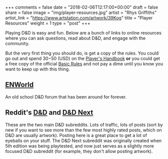 +++
comments = false
date = "2018-02-06T12:17:00+00:00"
draft = false
share = false
image = "img/player-resources.jpg"
artist = "Rhys Griffiths"
artist_link = "https://www.artstation.com/artwork/39Kog"
title = "Player Resources"
weight = 1
type = "post"
+++

Playing D&D is easy and fun.  Below are a bunch of links to online resources
where you can ask questions, read about D&D, and engage with the community.

But the very first thing you should do, is get a copy of the rules.  You could
go out and spend $30-$50 (USD) on the [Player's
Handbook](https://www.amazon.com/Players-Handbook-Dungeons-Dragons-Wizards/dp/0786965606)
**or** you could get a free copy of the official [Basic
Rules](http://media.wizards.com/2016/downloads/DND/PlayerBasicRulesV03.pdf) and
not pay a dime until you know you want to keep up with this thing.

## [ENWorld](http://www.enworld.org/forum/forum.php)

An old school D&D forum that has been around for forever. 

## Reddit's [D&D](https://reddit.com/r/dnd) and [D&D Next](https://reddit.com/r/dndnext)

These are the two main D&D subreddits.  Lots of traffic, lots of posts (sort by
new if you want to see more than the few most highly rated posts, which on D&D
are usually artwork).  Posting here is a great place to get a lot of eyeballs on
your stuff.  The D&D Next subreddit was originally created when 5th edition was
being playtested, and now just serves as a slightly more focused D&D subreddit
(for example, they don't allow posting artwork).
